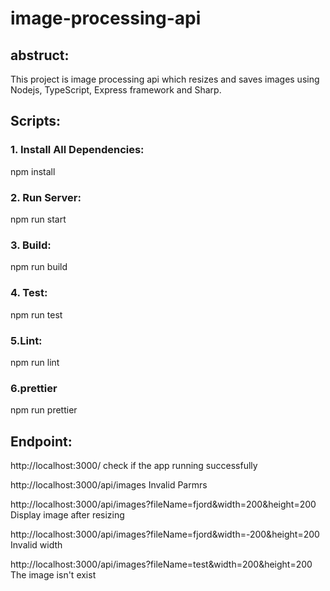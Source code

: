 # image-processing-api

## abstruct:
This project is image processing api which resizes and saves images using  Nodejs, TypeScript, Express framework and Sharp.


 ## Scripts:
 ### 1. Install All Dependencies:
  npm install 
 ### 2. Run Server:
  npm run start
 ### 3. Build:
  npm run build
 ### 4. Test:
  npm run test
 ### 5.Lint:
  npm run lint
 ### 6.prettier
  npm run prettier
  
 ## Endpoint:
 http://localhost:3000/ 
 check if the app running successfully
 
 http://localhost:3000/api/images 
 Invalid Parmrs
 
 
 http://localhost:3000/api/images?fileName=fjord&width=200&height=200
 Display image after resizing
 
 
 http://localhost:3000/api/images?fileName=fjord&width=-200&height=200
 Invalid width 
 
 http://localhost:3000/api/images?fileName=test&width=200&height=200
 The image isn't exist

